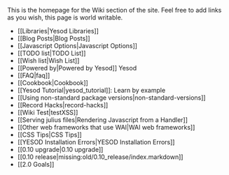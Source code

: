 This is the homepage for the Wiki section of the site. Feel free to add links as you wish, this page is world writable.

* [[Libraries|Yesod Libraries]]
* [[Blog Posts|Blog Posts]]
* [[Javascript Options|Javascript Options]]
* [[TODO list|TODO List]]
* [[Wish list|Wish List]]
* [[Powered by|Powered by Yesod]] Yesod
* [[FAQ|faq]]
* [[Cookbook|Cookbook]]
* [[Yesod Tutorial|yesod_tutorial]]: Learn by example
* [[Using non-standard package versions|non-standard-versions]]
* [[Record Hacks|record-hacks]]
* [[Wiki Test|testXSS]]
* [[Serving julius files|Rendering Javascript from a Handler]]
* [[Other web frameworks that use WAI|WAI web frameworks]]
* [[CSS Tips|CSS Tips]]
* [[YESOD Installation Errors|YESOD Installation Errors]]
* [[0.10 upgrade|0.10 upgrade]]
* [[0.10 release|missing:old/0.10_release/index.markdown]]
* [[2.0 Goals]]
